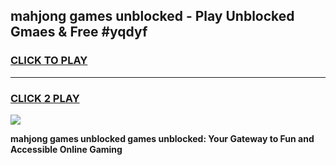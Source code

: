 
## mahjong games unblocked - Play Unblocked Gmaes & Free #yqdyf
<h3>
<a href="https://news.freeplayer.one?title=mahjong_games_unblocked&ref=26F">CLICK TO PLAY</a></h3>
<hr>

<h3>
<a href="https://news.freeplayer.one?title=mahjong_games_unblocked&ref=26F">CLICK 2 PLAY</a>
  
</h3>

<a href="https://news.freeplayer.one?title=mahjong_games_unblocked&ref=26F/"><img src="https://clearcache.store/games.png"></a>


**mahjong games unblocked games unblocked: Your Gateway to Fun and Accessible Online Gaming**
